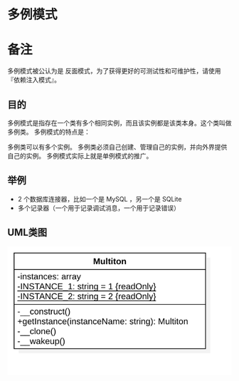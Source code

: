 # 多例模式

# 备注
多例模式被公认为是 反面模式，为了获得更好的可测试性和可维护性，请使用『依赖注入模式』。

## 目的
多例模式是指存在一个类有多个相同实例，而且该实例都是该类本身。这个类叫做多例类。 多例模式的特点是：

多例类可以有多个实例。
多例类必须自己创建、管理自己的实例，并向外界提供自己的实例。
多例模式实际上就是单例模式的推广。

## 举例
- 2 个数据库连接器，比如一个是 MySQL ，另一个是 SQLite
- 多个记录器（一个用于记录调试消息，一个用于记录错误）

## UML类图
![多例模式](./Multiton.png)
